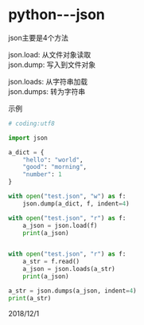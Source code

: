 # python---json

json主要是4个方法  

json.load: 从文件对象读取  
json.dump: 写入到文件对象  

json.loads: 从字符串加载  
json.dumps: 转为字符串  


示例  
```python
# coding:utf8

import json

a_dict = {
    "hello": "world", 
    "good": "morning", 
    "number": 1
}

with open("test.json", "w") as f:
    json.dump(a_dict, f, indent=4)

with open("test.json", "r") as f:
    a_json = json.load(f)
    print(a_json)


with open("test.json", "r") as f:
    a_str = f.read()
    a_json = json.loads(a_str)
    print(a_json)

a_str = json.dumps(a_json, indent=4)
print(a_str)

```


2018/12/1  
